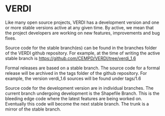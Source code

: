 # VERDI
Like many open source projects, VERDI has a development version and one or more stable versions active at any given time. 
By active, we mean that the project developers are working on new features, improvements and bug fixes.

Source code for the stable branch(es) can be found in the branches folder of the VERDI github repository. 
For example, at the time of writing the active stable branch is https://github.com/CEMPD/VERDI/tree/verdi_1.6

Formal releases are based on a stable branch. 
The source code for a formal release will be archived in the tags folder of the github repository. 
For example, the version verdi_1.6 sources will be found under tags/1.6

Source code for the development version are in individual branches.  The current branch undergoing development is the Shapefile Branch. 
This is the bleeding edge code where the latest features are being worked on. 
Eventually this code will become the next stable branch.  The trunk is a mirror of the stable branch.
